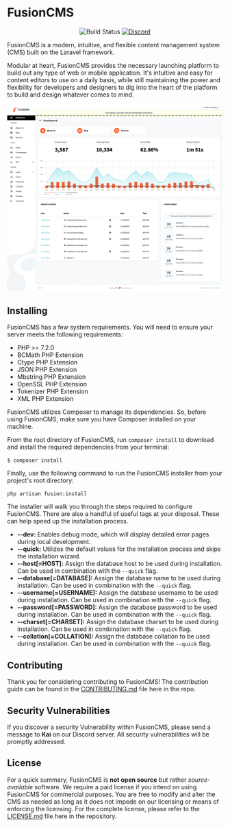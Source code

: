 <h1>FusionCMS</h1>

<p align="center">
<img src="https://app.chipperci.com/projects/d07a29d8-bc76-4be7-8ff4-c77e0ab85dc4/status/master" alt="Build Status">
<a href="https://discord.gg/bZKyvrc"><img alt="Discord" src="https://img.shields.io/discord/588839859884392487.svg?style=flat-square"></a>
</p>

FusionCMS is a modern, intuitive, and flexible content management system (CMS) built on the Laravel framework.

Modular at heart, FusionCMS provides the necessary launching platform to build out any type of web or mobile application. It's intuitive and easy for content editors to use on a daily basis, while still maintaining the power and flexibility for developers and designers to dig into the heart of the platform to build and design whatever comes to mind.

![preview screenshot](fusioncms.png)

## Installing
FusionCMS has a few system requirements. You will need to ensure your server meets the following requirements:

- PHP >= 7.2.0
- BCMath PHP Extension
- Ctype PHP Extension
- JSON PHP Extension
- Mbstring PHP Extension
- OpenSSL PHP Extension
- Tokenizer PHP Extension
- XML PHP Extension

FusionCMS utilizes Composer to manage its dependencies. So, before using FusionCMS, make sure you have Composer installed on your machine.

From the root directory of FusionCMS, run `composer install` to download and install the required dependencies from your terminal:

```
$ composer install
```

Finally, use the following command to run the FusionCMS installer from your project's root directory:

```
php artisan fusion:install
```

The installer will walk you through the steps required to configure FusionCMS. There are also a handful of useful tags at your disposal. These can help speed up the installation process.

- **--dev:** Enables debug mode, which will display detailed error pages during local development.
- **--quick:** Utilizes the default values for the installation process and skips the installation wizard.
- **--host[=HOST]:** Assign the database host to be used during installation. Can be used in combination with the `--quick` flag.
- **--database[=DATABASE]:** Assign the database name to be used during installation. Can be used in combination with the `--quick` flag.
- **--username[=USERNAME]:** Assign the database username to be used during installation. Can be used in combination with the `--quick` flag.
- **--password[=PASSWORD]:** Assign the database password to be used during installation. Can be used in combination with the `--quick` flag.
- **--charset[=CHARSET]:** Assign the database charset to be used during installation. Can be used in combination with the `--quick` flag.
- **--collation[=COLLATION]:** Assign the database collation to be used during installation. Can be used in combination with the `--quick` flag.

## Contributing
Thank you for considering contributing to FusionCMS! The contribution guide can be found in the [CONTRIBUTING.md](CONTRIBUTING.md) file here in the repo.

## Security Vulnerabilities
If you discover a security Vulnerability within FusionCMS, please send a message to **Kai** on our Discord server. All security vulnerabilities will be promptly addressed.

## License
For a quick summary, FusionCMS is **not open source** but rather _source-available_ software. We require a paid license if you intend on using FusionCMS for commercial purposes. You are free to modify and alter the CMS as needed as long as it does not impede on our licensing or means of enforcing the licensing. For the complete license, please refer to the [LICENSE.md](LICENSE.md) file here in the repository.